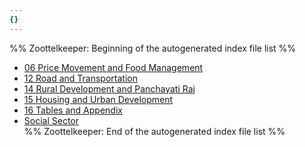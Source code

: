 ```yaml
---
{}
---
```

   
%% Zoottelkeeper: Beginning of the autogenerated index file list  %%   
   
-  [06 Price Movement and Food Management](../../04%20Economy/Economic%20Survey%20HP%20-%202020-21/06%20Price%20Movement%20and%20Food%20Management.md)   
-  [12 Road and Transportation](../../04%20Economy/Economic%20Survey%20HP%20-%202020-21/12%20Road%20and%20Transportation/12%20Road%20and%20Transportation.md)   
-  [14 Rural Development and Panchayati Raj](../../04%20Economy/Economic%20Survey%20HP%20-%202020-21/14%20Rural%20Development%20and%20Panchayati%20Raj/14%20Rural%20Development%20and%20Panchayati%20Raj.md)   
-  [15 Housing and Urban Development](../../04%20Economy/Economic%20Survey%20HP%20-%202020-21/15%20Housing%20and%20Urban%20Development/15%20Housing%20and%20Urban%20Development.md)   
-  [16 Tables and Appendix](../../04%20Economy/Economic%20Survey%20HP%20-%202020-21/16%20Tables%20and%20Appendix/16%20Tables%20and%20Appendix.md)   
-  [Social Sector](../../04%20Economy/Economic%20Survey%20HP%20-%202020-21/Social%20Sector/Social%20Sector.md)   
%% Zoottelkeeper: End of the autogenerated index file list  %%
